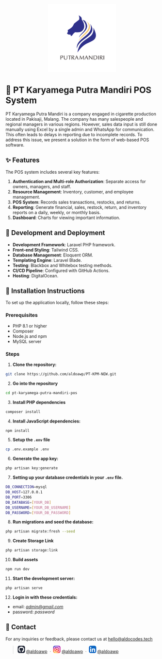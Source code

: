 <p align="center"><img src="https://raw.githubusercontent.com/aldoawp/PT-KPM-NEW/main/public/assets/img/logos/logo-kpm-light%201.png" style="width:16em"></p>

# 🚬 PT Karyamega Putra Mandiri POS System

PT Karyamega Putra Mandiri is a company engaged in cigarette production located in Pakisaji, Malang. The company has many salespeople and regional managers in various regions. However, sales data input is still done manually using Excel by a single admin and WhatsApp for communication. This often leads to delays in reporting due to incomplete records. To address this issue, we present a solution in the form of web-based POS software.

## ✨ Features

The POS system includes several key features:
1. **Authentication and Multi-role Authorization**: Separate access for owners, managers, and staff.
2. **Resource Management**: Inventory, customer, and employee management.
3. **POS System**: Records sales transactions, restocks, and returns.
4. **Reporting**: Generate financial, sales, restock, return, and inventory reports on a daily, weekly, or monthly basis.
5. **Dashboard**: Charts for viewing important information.

## 🚧 Development and Deployment

- **Development Framework**: Laravel PHP framework.
- **Front-end Styling**: Tailwind CSS.
- **Database Management**: Eloquent ORM.
- **Templating Engine**: Laravel Blade.
- **Testing**: Blackbox and Whitebox testing methods.
- **CI/CD Pipeline**: Configured with GitHub Actions.
- **Hosting**: DigitalOcean.

## 📌 Installation Instructions

To set up the application locally, follow these steps:

### Prerequisites
- PHP 8.1 or higher
- Composer
- Node.js and npm
- MySQL server

### Steps

1. **Clone the repository:**
```bash
git clone https://github.com/aldoawp/PT-KPM-NEW.git
```

2. **Go into the repository**
```bash
cd pt-karyamega-putra-mandiri-pos
``` 

3. **Install PHP dependencies** 
```bash
composer install
```

4. **Install JavaScript dependencies:**
```bash
npm install
```

5. **Setup the `.env` file**
```bash
cp .env.example .env
```

6. **Generate the app key:**
```bash
php artisan key:generate
```

7. **Setting up your database credentials in your `.env` file.**
```bash
DB_CONNECTION=mysql
DB_HOST=127.0.0.1
DB_PORT=3306
DB_DATABASE=[YOUR_DB]
DB_USERNAME=[YOUR_DB_USERNAME]
DB_PASSWORD=[YOUR_DB_PASSWORD]
```

8. **Run migrations and seed the database:** 
```bash
php artisan migrate:fresh --seed
```

9. **Create Storage Link**
```bash
php artisan storage:link
```

10. **Build assets**
```bash
npm run dev
```

11. **Start the development server:** 
```bash
php artisan serve
```

12. **Login in with these credentials:**
- email: *admin@gmail.com*
- password: *password*

## 📨 Contact
For any inquiries or feedback, please contact us at hello@aldocodes.tech

> ![Github](https://raw.githubusercontent.com/aldoawp/PT-KPM-NEW/main/public/assets/img/logos/skill-icons--github-dark.svg) [@aldoawp](https://github.com/aldoawp/) &nbsp;&middot;&nbsp;
> ![Instagram](https://raw.githubusercontent.com/aldoawp/PT-KPM-NEW/main/public/assets/img/logos/skill-icons--instagram.svg) [@aldoawp](https://instagram.com/aldocodes/) &nbsp;&middot;&nbsp;
> ![LinkedIn](https://raw.githubusercontent.com/aldoawp/PT-KPM-NEW/main/public/assets/img/logos/skill-icons--linkedin.svg) [@aldoawp](https://linkedin.com/in/aldo-arista/)
